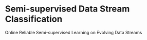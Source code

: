 # Semi-supervised Data Stream Classification
Online Reliable Semi-supervised Learning on Evolving Data Streams
